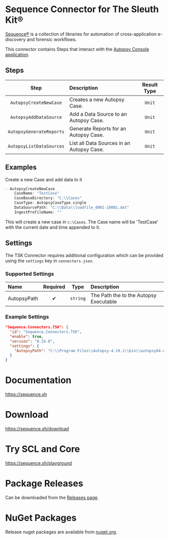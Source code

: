 # Sequence Connector for The Sleuth Kit®

[Sequence®](https://sequence.sh) is a collection of libraries for
automation of cross-application e-discovery and forensic workflows.

This connector contains Steps that interact with the
[Autopsy Console application](http://sleuthkit.org/autopsy/docs/user-docs/4.19.0/command_line_ingest_page.html).

## Steps

|           Step           | Description                               | Result Type |
| :----------------------: | :---------------------------------------- | :---------: |
|  `AutopsyCreateNewCase`  | Creates a new Autopsy Case.               |   `Unit`    |
|  `AutopsyAddDataSource`  | Add a Data Source to an Autopsy Case.     |   `Unit`    |
| `AutopsyGenerateReports` | Generate Reports for an Autopsy Case.     |   `Unit`    |
| `AutopsyListDataSources` | List all Data Sources in an Autopsy Case. |   `Unit`    |

## Examples

Create a new Case and add data to it

```scala
- AutopsyCreateNewCase
    CaseName: "TestCase"
    CaseBaseDirectory: "C:\\Cases"
    CaseType: AutopsyCaseType.single
    DataSourcePath: "C:\\Data\\loadfile_0001-10001.dat"
    IngestProfileName: ""
```

This will create a new case in `c:\Cases`.
The Case name will be 'TestCase' with the current date and time appended to it.

## Settings

The TSK Connector requires additional configuration which can be
provided using the `settings` key in `connectors.json`.

### Supported Settings

| Name        | Required |   Type   | Description                            |
| :---------- | :------: | :------: | :------------------------------------- |
| AutopsyPath |    ✔     | `string` | The Path the to the Autopsy Executable |

### Example Settings

```json
"Sequence.Connectors.TSK": {
  "id": "Sequence.Connectors.TSK",
  "enable": true,
  "version": "0.16.0",
  "settings": {
    "AutopsyPath": "C:\\Program Files\\Autopsy-4.19.1\\bin\\autopsy64.exe"
  }
}
```

# Documentation

https://sequence.sh

# Download

https://sequence.sh/download

# Try SCL and Core

https://sequence.sh/playground

# Package Releases

Can be downloaded from the [Releases page](https://gitlab.com/sequence/connectors/tsk/-/releases).

# NuGet Packages

Release nuget packages are available from [nuget.org](https://www.nuget.org/profiles/Sequence).
